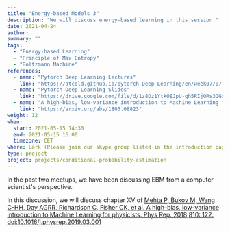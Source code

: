 ```yaml
---
title: "Energy-based Models 3"
description: "We will discuss energy-based learning in this session."
date: 2021-04-24
author:
summary: ""
tags:
  - "Energy-based Learning"
  - "Principle of Max Entropy"
  - "Boltzmann Machine"
references:
  - name: "Pytorch Deep Learning Lectures"
    link: "https://atcold.github.io/pytorch-Deep-Learning/en/week07/07-1/"
  - name: "Pytorch Deep Learning Slides"
    link: "https://drive.google.com/file/d/1z8Dz1YtkOEJpU-gh5RIjORs3GGqkYJQa/view"
  - name: "A high-bias, low-variance introduction to Machine Learning for physicists"
    link: "https://arxiv.org/abs/1803.08823"
weight: 12
when:
  start: 2021-05-15 14:30
  end: 2021-05-15 16:00
  timezone: CET
where: Lark (Please join our skype group listed in the introduction page for more info)
type: project
project: projects/conditional-probability-estimation
---
```


In the past two meetups, we have been discussing EBM from a computer scientist's perspective.

In this discussion, we will discuss chapter XV of [Mehta P, Bukov M, Wang C-HH, Day AGRR, Richardson C, Fisher CK, et al. A high-bias, low-variance introduction to Machine Learning for physicists. Phys Rep. 2018;810: 122. doi:10.1016/j.physrep.2019.03.001](http://arxiv.org/abs/1803.08823)
